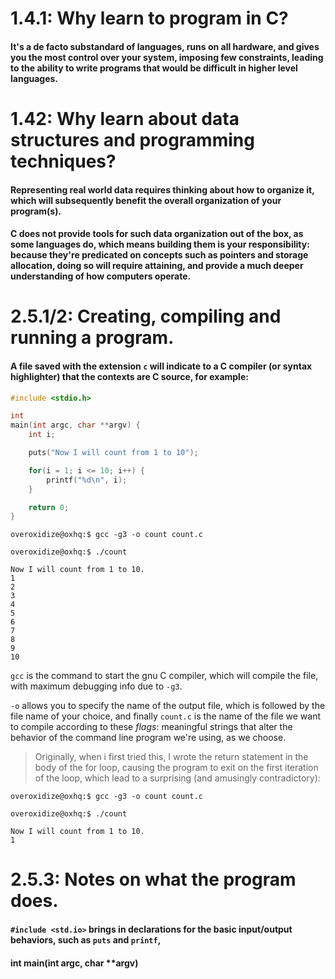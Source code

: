 # 1.4.1: Why learn to program in C?
	
#### It's a de facto substandard of languages, runs on all hardware, and gives you the most control over your system, imposing few constraints, leading to the ability to write programs that would be difficult in higher level languages.

# 1.42: Why learn about data structures and programming techniques?

#### Representing real world data requires thinking about how to organize it, which will subsequently benefit the overall organization of your program(s).

#### C does not provide tools for such data organization out of the box, as some languages do, which means building them is your responsibility: because they're predicated on concepts such as pointers and storage allocation, doing so will require attaining, and provide a much deeper understanding of how computers operate.

# 2.5.1/2: Creating, compiling and running a program.

#### A file saved with the extension `c` will indicate to a C compiler (or syntax highlighter) that the contexts are C source, for example:

```C
#include <stdio.h>

int
main(int argc, char **argv) {
    int i;

    puts("Now I will count from 1 to 10");

    for(i = 1; i <= 10; i++) {
        printf("%d\n", i);
    }

    return 0;
}
```
```
overoxidize@oxhq:$ gcc -g3 -o count count.c

overoxidize@oxhq:$ ./count

Now I will count from 1 to 10.
1
2
3
4
5
6
7
8
9
10
```

`gcc` is the command to start the gnu C compiler, which will compile the file, with maximum debugging info due to `-g3`. 

`-o` allows you to specify the name of the output file, which is followed by the file name of your choice, and finally `count.c` is the name of the file we want to compile according to these *flags*: meaningful strings that alter the behavior of the command line program we're using, as we choose.


> Originally, when i first tried this, I wrote the return statement in the body of the for loop, causing the program to exit on the first iteration of the loop, which lead to a surprising (and amusingly contradictory):



```
overoxidize@oxhq:$ gcc -g3 -o count count.c

overoxidize@oxhq:$ ./count

Now I will count from 1 to 10.
1
```

# 2.5.3: Notes on what the program does.

#### `#include <std.io>` brings in declarations for the basic input/output behaviors, such as `puts` and `printf`,

#### int main(int argc, char **argv)

